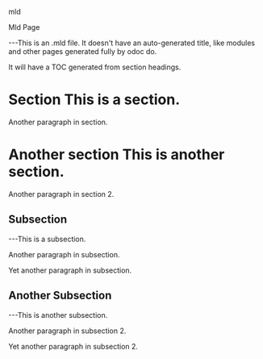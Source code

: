 mld

 Mld   Page 

---This   is   an   .mld     file.   It   doesn't   have   an   auto-generated   title,   like   modules   and   other   pages   generated   fully   by   odoc   do. 

It   will   have   a   TOC   generated   from   section   headings. 



# Section This   is   a   section. 

Another   paragraph   in   section. 

# Another   section This   is   another   section. 

Another   paragraph   in   section   2. 

## Subsection 

---This   is   a   subsection. 

Another   paragraph   in   subsection. 

Yet   another   paragraph   in   subsection. 

## Another   Subsection 

---This   is   another   subsection. 

Another   paragraph   in   subsection   2. 

Yet   another   paragraph   in   subsection   2. 

